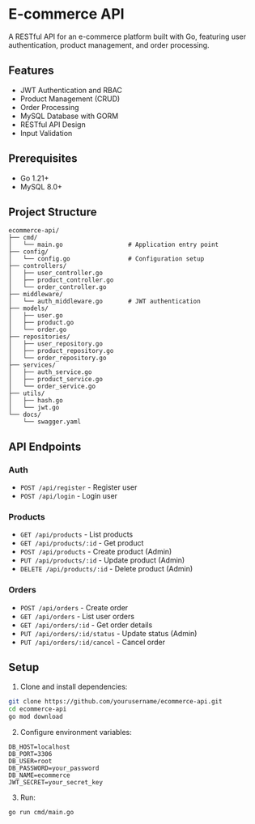 # E-commerce API

A RESTful API for an e-commerce platform built with Go, featuring user authentication, product management, and order processing.

## Features

- JWT Authentication and RBAC
- Product Management (CRUD)
- Order Processing
- MySQL Database with GORM
- RESTful API Design
- Input Validation

## Prerequisites

- Go 1.21+
- MySQL 8.0+

## Project Structure
```
ecommerce-api/
├── cmd/
│   └── main.go                  # Application entry point
├── config/
│   └── config.go                # Configuration setup
├── controllers/
│   ├── user_controller.go
│   ├── product_controller.go
│   └── order_controller.go
├── middleware/
│   └── auth_middleware.go       # JWT authentication
├── models/
│   ├── user.go
│   ├── product.go
│   └── order.go
├── repositories/
│   ├── user_repository.go
│   ├── product_repository.go
│   └── order_repository.go
├── services/
│   ├── auth_service.go
│   ├── product_service.go
│   └── order_service.go
├── utils/
│   ├── hash.go
│   └── jwt.go
└── docs/
    └── swagger.yaml
```

## API Endpoints

### Auth
- `POST /api/register` - Register user
- `POST /api/login` - Login user

### Products
- `GET /api/products` - List products
- `GET /api/products/:id` - Get product
- `POST /api/products` - Create product (Admin)
- `PUT /api/products/:id` - Update product (Admin)
- `DELETE /api/products/:id` - Delete product (Admin)

### Orders
- `POST /api/orders` - Create order
- `GET /api/orders` - List user orders
- `GET /api/orders/:id` - Get order details
- `PUT /api/orders/:id/status` - Update status (Admin)
- `PUT /api/orders/:id/cancel` - Cancel order

## Setup

1. Clone and install dependencies:
```bash
git clone https://github.com/yourusername/ecommerce-api.git
cd ecommerce-api
go mod download
```

2. Configure environment variables:
```env
DB_HOST=localhost
DB_PORT=3306
DB_USER=root
DB_PASSWORD=your_password
DB_NAME=ecommerce
JWT_SECRET=your_secret_key
```

3. Run:
```bash
go run cmd/main.go
```
